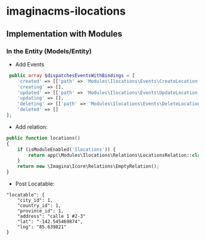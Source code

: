 # imaginacms-ilocations

## Implementation with Modules

### In the Entity (Models/Entity)

- Add Events

```php
 public array $dispatchesEventsWithBindings = [
    'created' => [['path' => 'Modules\Ilocations\Events\CreateLocation']],
    'creating' => [],
    'updated' => [['path' => 'Modules\Ilocations\Events\UpdateLocation']],
    'updating' => [],
    'deleting' => [['path' => 'Modules\Ilocations\Events\DeleteLocation']],
    'deleted' => []
];
```

- Add relation:

```php
public function locations()
{
    if (isModuleEnabled('Ilocations')) {
        return app(\Modules\Ilocations\Relations\LocationsRelation::class)->resolve($this);
    }
    return new \Imagina\Icore\Relations\EmptyRelation();
}
```

- Post Locatable:

```
"locatable": {
    "city_id": 1,
    "country_id": 1,
    "province_id": 1,
    "address": "calle 1 #2-3"
    "lat": "-142.545469874",
    "lng": "85.639821"
}
```
